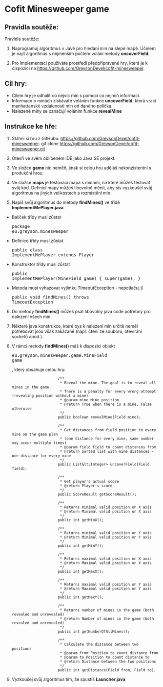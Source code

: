 # Cofit Minesweeper game

## Pravidla soutěže:

Pravidla soutěže:

1. Naprogramuj algoritmus v Javě pro hledání min na slepé mapě. Účelem je najít algoritmus s nejmenším počtem volání metody <strong>uncoverField</strong>.
    
2. Pro implementaci používáte prostředí předpřipravené hry, která je k dispozici na <a
                href="https://github.com/GreysonDevel/cofit-minesweeper">https://github.com/GreysonDevel/cofit-minesweeper</a>.


## Cíl hry:

* Cílem hry je odhalit co nejvíc min s pomocí co nejmíň informací.
* Informace o minách získáváte voláním funkce <strong>uncoverField</strong>, která vrací manhattanské vzdálenosti min od daného políčka.</li>
* Nalezené miny se označují voláním funkce <strong>revealMine</strong>


## Instrukce ke hře:
1. Stáhni si hru z GitHubu: <a href="https://github.com/GreysonDevel/cofit-minesweeper">https://github.com/GreysonDevel/cofit-minesweeper</a>.
        git clone https://github.com/GreysonDevel/cofit-minesweeper.git
2. Otevři ve svém oblíbeném IDE jako Java SE projekt.
   
3. Ve složce <strong>game</strong> nic neměň, jinak si celou hru uděláš nekonzistentní s produkční hrou.
4. Ve složce <strong>maps</strong> je testovací mapa s minami, na které můžeš testovat svůj kód. Definici mapy můžeš libovolně měnit, aby sis vyzkoušel svůj algoritmus na jiných velikostech a rozmístění min.
5. Napiš svůj algoritmus do metody <strong>findMines()</strong> ve třídě <strong>ImplementMePlayer.java</strong>.
* Balíček třídy musí zůstat
                    <pre class="prettyprint">package eu.greyson.minesweeper</pre>
* Definice třídy musí zůstat
                    <pre class="prettyprint">public class ImplementMePlayer extends Player</pre>
* Konstruktor třídy musí zůstat
                    <pre class="prettyprint">public ImplementMePlayer(MineField game) { super(game); }</pre>
* Metoda musí vyhazovat vyjímku TimeoutException - nepotlačuj jí
                    <pre class="prettyprint">public void findMines() throws TimeoutException</pre>
6. Do metody <strong>findMines()</strong> můžeš psát libovolný java code potřebný pro nalezení všech min.
7. Některé java konstrukce, které bys k nalezení min určitě neměl potřebovat jsou však zakázané (např. čtení ze souboru, otevírání socketů apod.).

8. V rámci metody <strong>findMines()</strong> máš k dispozici objekt
                    <pre class="prettyprint">eu.greyson.minesweeper.game.MineField game</pre> , který obsahuje celou hru:
                    
                    
                            /**
                             * Reveal the mine. The goal is to reveal all mines in the game.
                             * There is a penalty for every wrong attempt (revealing position without a mine)
                             * @param mine Mine position
                             * @return True when there is a mine, False otherwise
                             */
                            public boolean revealMine(Field mine);

                            /**
                             * Get distances from field position to every mine on the game plan
                             * (one distance for every mine, same number may occur multiple times)
                             * @param field Field to count distances from
                             * @return Sorted list with mine distances - one distance for every mine
                             */
                            public List&lt;Integer> uncoverField(Field field);

                            /**
                             * Get player's actual score
                             * @return Player's score
                             */
                            public ScoreResult getScoreResult();

                            /**
                             * Returns minimal valid position on X axis
                             * @return Minimal valid position on X axis
                             */
                            public int getMinX();

                            /**
                             * Returns minimal valid position on Y axis
                             * @return Minimal valid position on Y axis
                             */
                            public int getMinY();

                            /**
                             * Returns maximal valid position on X axis
                             * @return Maximal valid position on X axis
                             */
                            public int getMaxX();

                            /**
                             * Returns maximal valid position on Y axis
                             * @return Maximal valid position on Y axis
                             */
                            public int getMaxY();

                            /**
                             * Returns number of mines in the game (both revealed and unrevealed)
                             * @return Number of mines in the game (both revealed and unrevealed)
                             */
                            public int getNumberOfAllMines();

                            /**
                             * Calculate the distance between two positions
                             * @param from Position to count distance from
                             * @param to Position to count distance to
                             * @return Distance between the two positions
                             */
                            public int getDistance(Field from, Field to);                      


9. Vyzkoušej svůj algoritmus tím, že spustíš <strong>Launcher.java</strong>
